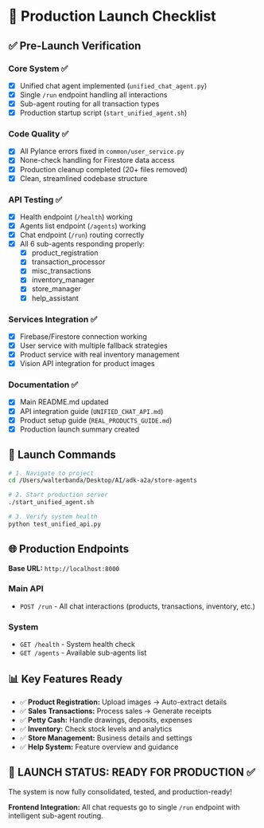 # 🚀 Production Launch Checklist

## ✅ Pre-Launch Verification

### Core System ✅

- [x] Unified chat agent implemented (`unified_chat_agent.py`)
- [x] Single `/run` endpoint handling all interactions
- [x] Sub-agent routing for all transaction types
- [x] Production startup script (`start_unified_agent.sh`)

### Code Quality ✅

- [x] All Pylance errors fixed in `common/user_service.py`
- [x] None-check handling for Firestore data access
- [x] Production cleanup completed (20+ files removed)
- [x] Clean, streamlined codebase structure

### API Testing ✅

- [x] Health endpoint (`/health`) working
- [x] Agents list endpoint (`/agents`) working
- [x] Chat endpoint (`/run`) routing correctly
- [x] All 6 sub-agents responding properly:
  - [x] product_registration
  - [x] transaction_processor
  - [x] misc_transactions
  - [x] inventory_manager
  - [x] store_manager
  - [x] help_assistant

### Services Integration ✅

- [x] Firebase/Firestore connection working
- [x] User service with multiple fallback strategies
- [x] Product service with real inventory management
- [x] Vision API integration for product images

### Documentation ✅

- [x] Main README.md updated
- [x] API integration guide (`UNIFIED_CHAT_API.md`)
- [x] Product setup guide (`REAL_PRODUCTS_GUIDE.md`)
- [x] Production launch summary created

## 🎯 Launch Commands

```bash
# 1. Navigate to project
cd /Users/walterbanda/Desktop/AI/adk-a2a/store-agents

# 2. Start production server
./start_unified_agent.sh

# 3. Verify system health
python test_unified_api.py
```

## 🌐 Production Endpoints

**Base URL:** `http://localhost:8000`

### Main API

- `POST /run` - All chat interactions (products, transactions, inventory, etc.)

### System

- `GET /health` - System health check
- `GET /agents` - Available sub-agents list

## 📊 Key Features Ready

- ✅ **Product Registration:** Upload images → Auto-extract details
- ✅ **Sales Transactions:** Process sales → Generate receipts
- ✅ **Petty Cash:** Handle drawings, deposits, expenses
- ✅ **Inventory:** Check stock levels and analytics
- ✅ **Store Management:** Business details and settings
- ✅ **Help System:** Feature overview and guidance

## 🎉 LAUNCH STATUS: READY FOR PRODUCTION ✅

The system is now fully consolidated, tested, and production-ready!

**Frontend Integration:** All chat requests go to single `/run` endpoint with intelligent sub-agent routing.
